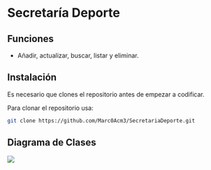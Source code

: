 # Secretaría Deporte


## Funciones

- Añadir, actualizar, buscar, listar y eliminar.

## Instalación

Es necesario que clones el repositorio antes de empezar a codificar.

Para clonar el repositorio usa:

```bash
git clone https://github.com/Marc0Acm3/SecretariaDeporte.git
```
## Diagrama de Clases

![](https://github.com/Marc0Acm3/SecretariaDeporte/blob/lperdomoduran/Diagrama%20de%20Clases.png)
